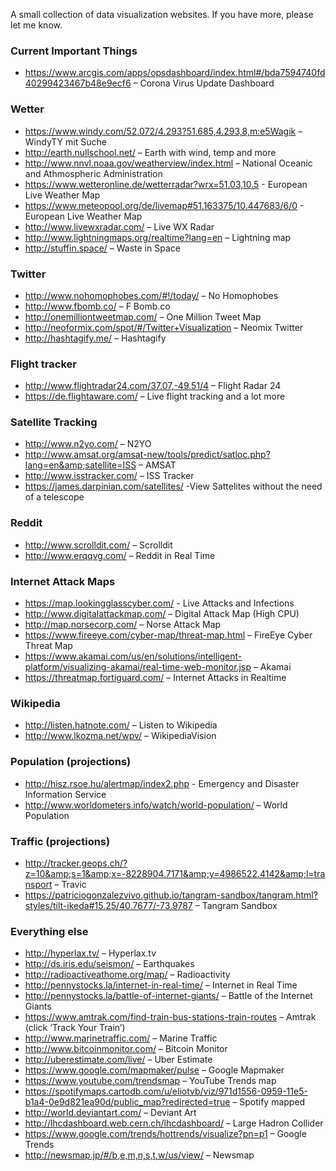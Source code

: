 A small collection of data visualization websites. If you have more, please let me know.

### Current Important Things

- https://www.arcgis.com/apps/opsdashboard/index.html#/bda7594740fd40299423467b48e9ecf6 – Corona Virus Update Dashboard

### Wetter

- https://www.windy.com/52.072/4.293?51.685,4.293,8,m:e5Wagik – WindyTY mit Suche
- http://earth.nullschool.net/ – Earth with wind, temp and more
- http://www.nnvl.noaa.gov/weatherview/index.html – National Oceanic and Athmospheric Administration
- https://www.wetteronline.de/wetterradar?wrx=51.03,10.5 - European Live Weather Map
- https://www.meteopool.org/de/livemap#51.163375/10.447683/6/0 - European Live Weather Map
- http://www.livewxradar.com/ – Live WX Radar
- http://www.lightningmaps.org/realtime?lang=en – Lightning map
- http://stuffin.space/ – Waste in Space


### Twitter

- http://www.nohomophobes.com/#!/today/ – No Homophobes
- http://www.fbomb.co/ – F Bomb.co
- http://onemilliontweetmap.com/ – One Million Tweet Map
- http://neoformix.com/spot/#/Twitter+Visualization – Neomix Twitter
- http://hashtagify.me/ – Hashtagify


### Flight tracker

- http://www.flightradar24.com/37.07,-49.51/4 – Flight Radar 24
- https://de.flightaware.com/ – Live flight tracking and a lot more


### Satellite Tracking

- http://www.n2yo.com/ – N2YO
- http://www.amsat.org/amsat-new/tools/predict/satloc.php?lang=en&amp;satellite=ISS – AMSAT
- http://www.isstracker.com/ – ISS Tracker
- https://james.darpinian.com/satellites/ -View Sattelites without the need of a telescope


### Reddit

- http://www.scrolldit.com/ – Scrolldit
- http://www.erqqvg.com/ – Reddit in Real Time


### Internet Attack Maps

- https://map.lookingglasscyber.com/ - Live Attacks and Infections
- http://www.digitalattackmap.com/ – Digital Attack Map (High CPU)
- http://map.norsecorp.com/ – Norse Attack Map
- https://www.fireeye.com/cyber-map/threat-map.html – FireEye Cyber Threat Map
- https://www.akamai.com/us/en/solutions/intelligent-platform/visualizing-akamai/real-time-web-monitor.jsp – Akamai
- https://threatmap.fortiguard.com/ – Internet Attacks in Realtime


### Wikipedia

- http://listen.hatnote.com/ – Listen to Wikipedia
- http://www.lkozma.net/wpv/ – WikipediaVision


### Population (projections)

- http://hisz.rsoe.hu/alertmap/index2.php - Emergency and Disaster Information Service
- http://www.worldometers.info/watch/world-population/ – World Population


### Traffic (projections)

- http://tracker.geops.ch/?z=10&amp;s=1&amp;x=-8228904.7171&amp;y=4986522.4142&amp;l=transport – Travic
- https://patriciogonzalezvivo.github.io/tangram-sandbox/tangram.html?styles/tilt-ikeda#15.25/40.7677/-73.9787 – Tangram Sandbox


### Everything else

- http://hyperlax.tv/ – Hyperlax.tv
- http://ds.iris.edu/seismon/ – Earthquakes
- http://radioactiveathome.org/map/ – Radioactivity
- http://pennystocks.la/internet-in-real-time/ – Internet in Real Time
- http://pennystocks.la/battle-of-internet-giants/ – Battle of the Internet Giants
- https://www.amtrak.com/find-train-bus-stations-train-routes – Amtrak (click ‘Track Your Train’)
- http://www.marinetraffic.com/ – Marine Traffic
- http://www.bitcoinmonitor.com/ – Bitcoin Monitor
- http://uberestimate.com/live/ – Uber Estimate
- https://www.google.com/mapmaker/pulse – Google Mapmaker
- https://www.youtube.com/trendsmap – YouTube Trends map
- https://spotifymaps.cartodb.com/u/eliotvb/viz/971d1556-0959-11e5-b1a4-0e9d821ea90d/public_map?redirected=true – Spotify mapped
- http://world.deviantart.com/ – Deviant Art
- http://lhcdashboard.web.cern.ch/lhcdashboard/ – Large Hadron Collider
- https://www.google.com/trends/hottrends/visualize?pn=p1 – Google Trends
- http://newsmap.jp/#/b,e,m,n,s,t,w/us/view/ – Newsmap
